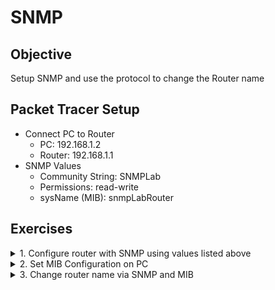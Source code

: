 # SNMP

## Objective

Setup SNMP and use the protocol to change the Router name

## Packet Tracer Setup

- Connect PC to Router
  - PC: 192.168.1.2
  - Router: 192.168.1.1
- SNMP Values
  - Community String: SNMPLab
  - Permissions: read-write
  - sysName (MIB): snmpLabRouter


## Exercises

<details>
  <summary>1. Configure router with SNMP using values listed above </summary>

  - IOS command: 
  ```
  enable
  configure terminal
  snmp-server community SNMPLab rw
  ```
</details>

<details>
  <summary>2. Set MIB Configuration on PC</summary>

  - PC > Desktop > MIB Browser > Advanced
  - Fill in the fields with the following:
    - Address: 192.168.1.1
    - Port: 161
    - Read Community: SNMPLab
    - Write Community: SNMPLab
</details>

<details>
  <summary>3. Change router name via SNMP and MIB</summary>

  - PC > Desktop > MIB Browser
  - Find `.sysName` in the MIBTree
    - MIB Tree > router_std MIBs > .iso > .org > .dod > .internet > .mgmt > .mib-2 > .system > .sysName
    - Select .sysName and press GO to see value (name of router should be the default Router)
    - Change router name
      - Set Operations to "Set"
      - "SNMP Set" window should pop-up
      - Change data-type to "OctetString"
      - Set value to "snmpLabRouter"
      - Press OK
      - Press GO
    - Confirm router name change via "GET" operation
  - Confirm router name change via router CLI
</details>
